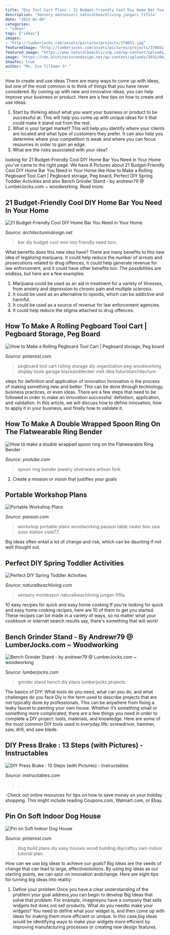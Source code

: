 ```yaml
---
title: "Diy Tool Cart Plans ~ 21 Budget-friendly Cool Diy Home Bar You Need In Your Home"
description: "Sensory montessori naturalbeachliving jungari fifila"
date: "2023-02-09"
categories:
- "ideas"
tags: ["ideas"]
images:
- "http://lumberjocks.com/assets/pictures/projects/370651.jpg"
featuredImage: "http://lumberjocks.com/assets/pictures/projects/370651.jpg"
featured_image: "https://www.naturalbeachliving.com/wp-content/uploads/2014/03/diy-toddler-activities-pin-1.jpg"
image: "https://cdn.architecturendesign.net/wp-content/uploads/2015/04/AD-DIY-Home-Bar-17.jpg"
ShowToc: true
author: "Ms. Iva Tillman Jr."
---
```



How to create and use ideas
There are many ways to come up with ideas, but one of the most common is to think of things that you have never considered. By coming up with new and innovative ideas, you can help improve your business or product. Here are a few tips on how to create and use ideas: 
1. Start by thinking about what you want your business or product to be successful at. This will help you come up with unique ideas for it that could make it stand out from the rest. 
2. What is your target market? This will help you identify where your clients are located and what type of customers they prefer. It can also help you determine where your competition is weak and where you can focus resources in order to gain an edge. 
3. What are the risks associated with your idea?

	

		
looking for 21 Budget-Friendly Cool DIY Home Bar You Need in Your Home you've came to the right page. We have 8 Pictures about 21 Budget-Friendly Cool DIY Home Bar You Need in Your Home like How to Make a Rolling Pegboard Tool Cart | Pegboard storage, Peg board, Perfect DIY Spring Toddler Activities and also Bench Grinder Stand - by andrewr79 @ LumberJocks.com ~ woodworking. Read more:
		
    
## 21 Budget-Friendly Cool DIY Home Bar You Need In Your Home

<img loading=lazy src="https://cdn.architecturendesign.net/wp-content/uploads/2015/04/AD-DIY-Home-Bar-17.jpg" onerror="this.onerror=null;this.src='https://tse2.mm.bing.net/th?id=OIP.bLrXc1NFNDZFI8XtuOB1FAHaJ4&amp;pid=15.1';" alt="21 Budget-Friendly Cool DIY Home Bar You Need in Your Home">

_Source: architecturendesign.net_

>bar diy budget cool mini into friendly need turn. 

	

What benefits does this new idea have?
There are many benefits to this new idea of legalizing marijuana. It could help reduce the number of arrests and prosecutions related to drug offences, it could help generate revenue for law enforcement, and it could have other benefits too. The possibilities are endless, but here are a few examples: 
1. Marijuana could be used as an aid in treatment for a variety of illnesses, from anxiety and depression to chronic pain and multiple sclerosis. 
2. It could be used as an alternative to opioids, which can be addictive and harmful. 
3. It could be used as a source of revenue for law enforcement agencies. 
4. It could help reduce the stigma attached to drug offences.

    
## How To Make A Rolling Pegboard Tool Cart | Pegboard Storage, Peg Board

<img loading=lazy src="https://i.pinimg.com/736x/09/4e/90/094e9074bfc21e5aa7e237150565495c--pegboard-projects-diy-pegboard-ideas.jpg" onerror="this.onerror=null;this.src='https://tse1.mm.bing.net/th?id=OIP.ue_qzRccuXcAG7L40nxVEwHaJZ&amp;pid=15.1';" alt="How to Make a Rolling Pegboard Tool Cart | Pegboard storage, Peg board">

_Source: pinterest.com_

>pegboard tool cart rolling storage diy organization peg woodworking display tools garage blackanddecker visit idea futuristarchitecture. 

	

steps for definition and application of innovation
Innovation is the process of making something new and better. This can be done through technology, business practices, or even ideas. There are a few steps that need to be followed in order to make an innovation successful: definition, application, and validation. In this article, we will discuss how to define innovation, how to apply it in your business, and finally how to validate it.

    
## How To Make A Double Wrapped Spoon Ring On The Flatwearable Ring Bender

<img loading=lazy src="https://i.ytimg.com/vi/jkM8nM5sRNo/maxresdefault.jpg" onerror="this.onerror=null;this.src='https://tse1.mm.bing.net/th?id=OIP.pX7YEFkcescENrs3kdsI_gHaEK&amp;pid=15.1';" alt="How to make a double wrapped spoon ring on the Flatwearable Ring Bender">

_Source: youtube.com_

>spoon ring bender jewelry silverware artisan fork. 

	

2. Create a mission or vision that justifies your goals

    
## Portable Workshop Plans

<img loading=lazy src="https://www.paoson.com/277-thickbox_default/portable-workshop.jpg" onerror="this.onerror=null;this.src='https://tse2.mm.bing.net/th?id=OIP.JBlQKfBxsSbBW3o4eAoMQwHaHa&amp;pid=15.1';" alt="Portable Workshop Plans">

_Source: paoson.com_

>workshop portable plans woodworking paoson table router box saw suso station core77. 

	

Big ideas often entail a lot of change and risk, which can be daunting if not well thought out.

    
## Perfect DIY Spring Toddler Activities

<img loading=lazy src="https://www.naturalbeachliving.com/wp-content/uploads/2014/03/diy-toddler-activities-pin-1.jpg" onerror="this.onerror=null;this.src='https://tse4.mm.bing.net/th?id=OIP.NEND4gg1OAbu-NogBwtApAHaMW&amp;pid=15.1';" alt="Perfect DIY Spring Toddler Activities">

_Source: naturalbeachliving.com_

>sensory montessori naturalbeachliving jungari fifila. 

	

10 easy recipes for quick and easy home cooking
If you're looking for quick and easy home cooking recipes, here are 10 of them to get you started. These recipes can be made in a variety of ways, so no matter what your cookbook or internet search results say, there's something that will work!

    
## Bench Grinder Stand - By Andrewr79 @ LumberJocks.com ~ Woodworking

<img loading=lazy src="http://lumberjocks.com/assets/pictures/projects/370651.jpg" onerror="this.onerror=null;this.src='https://tse1.mm.bing.net/th?id=OIP.Zld9lw979NUM1PAmX_TUiAHaJ4&amp;pid=15.1';" alt="Bench Grinder Stand - by andrewr79 @ LumberJocks.com ~ woodworking">

_Source: lumberjocks.com_

>grinder stand bench diy plans lumberjocks projects. 

	

The basics of DIY: What tools do you need, what can you do, and what challenges do you face
Diy is the term used to describe projects that are not typically done by professionals. This can be anywhere from fixing a leaky faucet to painting your own house. Whether it’s something small or something more complicated, there are a few things you need in order to complete a DIY project: tools, materials, and knowledge. Here are some of the most common DIY tools used in everyday life: screwdriver, hammer, saw, drill, and saw blade.

    
## DIY Press Brake : 13 Steps (with Pictures) - Instructables

<img loading=lazy src="https://content.instructables.com/ORIG/FSF/QMMG/IZT6J56I/FSFQMMGIZT6J56I.jpg?auto=webp&amp;frame=1" onerror="this.onerror=null;this.src='https://tse1.mm.bing.net/th?id=OIP.23kYT2tzke1Cyyn7ybHUQgHaGL&amp;pid=15.1';" alt="DIY Press Brake : 13 Steps (with Pictures) - Instructables">

_Source: instructables.com_

>. 

	

-Check out online resources for tips on how to save money on your holiday shopping. This might include reading Coupons.com, Walmart.com, or Ebay.

    
## Pin On Soft Indoor Dog House

<img loading=lazy src="https://i.pinimg.com/736x/64/79/18/6479183086bac16df0052594440289b7.jpg" onerror="this.onerror=null;this.src='https://tse4.mm.bing.net/th?id=OIP.pALk-Z-sHnNTvnyRWsD5jwHaLU&amp;pid=15.1';" alt="Pin on Soft Indoor Dog House">

_Source: pinterest.com_

>dog build plans diy easy houses wood building diycraftsy own indoor tutorial plan. 

	

How can we use big ideas to achieve our goals?
Big ideas are the seeds of change that can lead to large, effectiveolutions. By using big ideas as our starting points, we can spur on innovation andchange. Here are eight tips for turning big ideas into reality:
1. Define your problem
Once you have a clear understanding of the problem your goal address,you can begin to develop Big Ideas that solve that problem. For example, imagineyou have a company that sells widgets but does not sell products. What do you needto make your widgets? You need to define what your widget is, and then come up with ideas for making them more efficient or unique. In this case,big ideas would be identifying ways to make your widgets more efficient by improving manufacturing processes or creating new design features.


